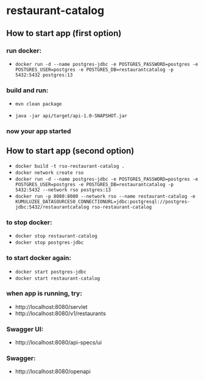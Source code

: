 # restaurant-catalog

## How to start app (first option)
### run docker:
- `docker run -d --name postgres-jdbc -e POSTGRES_PASSWORD=postgres -e POSTGRES_USER=postgres -e POSTGRES_DB=restaurantcatalog -p 5432:5432 postgres:13`

### build and run:

- `mvn clean package`

- `java -jar api/target/api-1.0-SNAPSHOT.jar`

### now your app started

## How to start app (second option)
- `docker build -t rso-restaurant-catalog .`
- `docker network create rso`
- `docker run -d --name postgres-jdbc -e POSTGRES_PASSWORD=postgres -e POSTGRES_USER=postgres -e POSTGRES_DB=restaurantcatalog -p 5432:5432 --network rso postgres:13`
- `docker run -p 8080:8080 --network rso --name restaurant-catalog -e KUMULUZEE_DATASOURCES0_CONNECTIONURL=jdbc:postgresql://postgres-jdbc:5432/restaurantcatalog rso-restaurant-catalog`


### to stop docker:
- `docker stop restaurant-catalog`
- `docker stop postgres-jdbc`

### to start docker again:
- `docker start postgres-jdbc`
- `docker start restaurant-catalog`

### when app is running, try:
- http://localhost:8080/servlet
- http://localhost:8080/v1/restaurants

### Swagger UI:
- http://localhost:8080/api-specs/ui

### Swagger:
- http://localhost:8080/openapi

